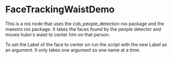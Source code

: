FaceTrackingWaistDemo
=====================

This is a ros node that uses the cob_people_detection ros package and the maestro ros package. 
It takes the faces found by the people detector and moves hubo's waist to center him on that person.

To set the Label of the face to center on run the script with the new Label as an argument. 
It only takes one argument so one name at a time. 


